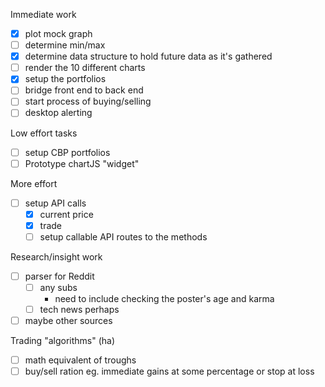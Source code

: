 Immediate work
- [x] plot mock graph
- [ ] determine min/max
- [x] determine data structure to hold future data as it's gathered
- [ ] render the 10 different charts
- [x] setup the portfolios
- [ ] bridge front end to back end
- [ ] start process of buying/selling
- [ ] desktop alerting

Low effort tasks
- [ ] setup CBP portfolios
- [ ] Prototype chartJS "widget"

More effort
- [ ] setup API calls
  - [x] current price
  - [x] trade
  - [ ] setup callable API routes to the methods

Research/insight work
- [ ] parser for Reddit
  - [ ] any subs
    - need to include checking the poster's age and karma
  - [ ] tech news perhaps
- [ ] maybe other sources

Trading "algorithms" (ha)
- [ ] math equivalent of troughs
- [ ] buy/sell ration eg. immediate gains at some percentage or stop at loss